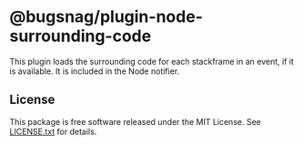 # @bugsnag/plugin-node-surrounding-code

This plugin loads the surrounding code for each stackframe in an event, if it is available. It is included in the Node notifier.

## License

This package is free software released under the MIT License. See [LICENSE.txt](./LICENSE.txt) for details.

